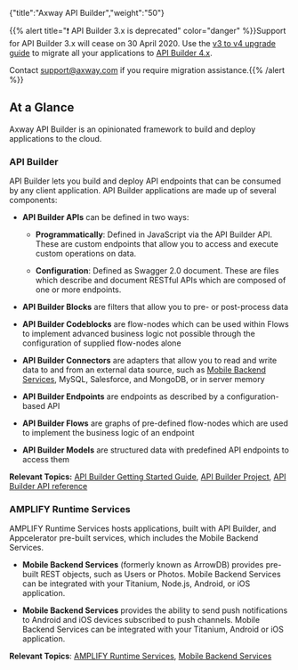 {"title":"Axway API Builder","weight":"50"}

{{% alert title="❗️ API Builder 3.x is deprecated" color="danger" %}}Support for API Builder 3.x will cease on 30 April 2020. Use the [v3 to v4 upgrade guide](https://docs.axway.com/bundle/API_Builder_4x_allOS_en/page/api_builder_v3_to_v4_upgrade_guide.html) to migrate all your applications to [API Builder 4.x](https://docs.axway.com/bundle/API_Builder_4x_allOS_en/page/api_builder_getting_started_guide.html).

Contact [support@axway.com](mailto:support@axway.com) if you require migration assistance.{{% /alert %}}

## At a Glance

Axway API Builder is an opinionated framework to build and deploy applications to the cloud.

### API Builder

API Builder lets you build and deploy API endpoints that can be consumed by any client application. API Builder applications are made up of several components:

* **API Builder APIs** can be defined in two ways:

    * **Programmatically**: Defined in JavaScript via the API Builder API. These are custom endpoints that allow you to access and execute custom operations on data.

    * **Configuration**: Defined as Swagger 2.0 document. These are files which describe and document RESTful APIs which are composed of one or more endpoints.

* **API Builder Blocks** are filters that allow you to pre- or post-process data

* **API Builder Codeblocks** are flow-nodes which can be used within Flows to implement advanced business logic not possible through the configuration of supplied flow-nodes alone

* **API Builder Connectors** are adapters that allow you to read and write data to and from an external data source, such as [Mobile Backend Services](/docs/appc/Mobile_Backend_Services/), MySQL, Salesforce, and MongoDB, or in server memory

* **API Builder Endpoints** are endpoints as described by a configuration-based API

* **API Builder Flows** are graphs of pre-defined flow-nodes which are used to implement the business logic of an endpoint

* **API Builder Models** are structured data with predefined API endpoints to access them

**Relevant Topics:** [API Builder Getting Started Guide](/docs/appc/Axway_API_Builder/API_Builder/API_Builder_Getting_Started_Guide/), [API Builder Project](/docs/appc/Axway_API_Builder/API_Builder/API_Builder_Developer_Guide/API_Builder_Project/), [API Builder API reference](#!/api/Arrow)

### AMPLIFY Runtime Services

AMPLIFY Runtime Services hosts applications, built with API Builder, and Appcelerator pre-built services, which includes the Mobile Backend Services.

* **Mobile Backend Services** (formerly known as ArrowDB) provides pre-built REST objects, such as Users or Photos. Mobile Backend Services can be integrated with your Titanium, Node.js, Android, or iOS application.

* **Mobile Backend Services** provides the ability to send push notifications to Android and iOS devices subscribed to push channels. Mobile Backend Services can be integrated with your Titanium, Android or iOS application.

**Relevant Topics**: [AMPLIFY Runtime Services](/docs/appc/AMPLIFY_Runtime_Services/), [Mobile Backend Services](/docs/appc/Mobile_Backend_Services/)
